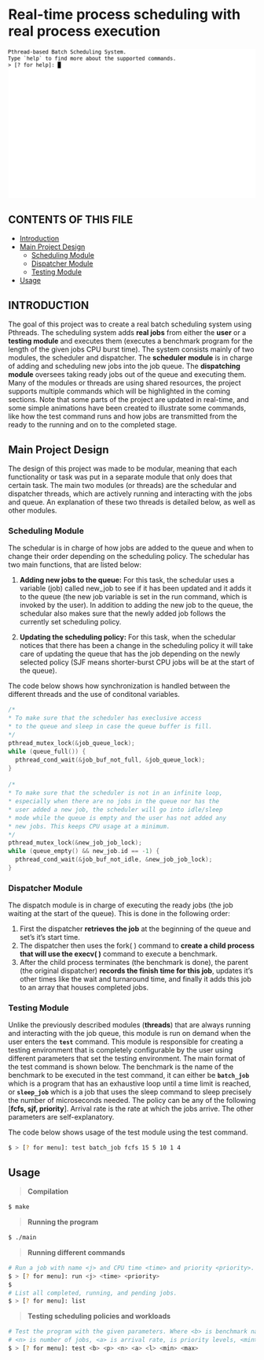 #  Real-time process scheduling with real process execution

![](batch_system.gif)

## CONTENTS OF THIS FILE

 * [Introduction](#intro)
 * [Main Project Design](#design)
   * [Scheduling Module](#sched_mod)
   * [Dispatcher Module](#dispatch_mod)
   * [Testing Module](#test_mod)
 * [Usage](#usage)

## INTRODUCTION<a name="intro"></a>
The goal of this project was to create a real batch scheduling system using Pthreads. The scheduling system adds **real jobs** from either the **user** or a **testing module** and executes them (executes a benchmark program for the length of the given jobs CPU burst time). The system consists mainly of two modules, the scheduler and dispatcher. The **scheduler module** is in charge of  adding and scheduling new jobs into the job queue. The **dispatching module** oversees taking ready jobs out of the queue and executing them. Many of the modules or threads are using shared resources, the project supports multiple commands which will be highlighted in the coming sections. Note that some parts of the project are updated in real-time, and some simple animations have been created to illustrate some commands, like how the test command runs and how jobs are transmitted from the ready to the running and on to the completed stage.

## Main Project Design<a name="design"></a>  
 The design of this project was made to be modular, meaning that each functionality or task was put in a separate module that only does that certain task. The main two modules (or threads) are the schedular and dispatcher threads, which are actively running and interacting with the jobs and queue. An explanation of these two threads is detailed below, as well as other modules.
### Scheduling Module<a name="sched_mod"></a>    
The schedular is in charge of how jobs are added to the queue and when to change their order depending on the scheduling policy. The schedular has two main functions, that are listed below:
1. **Adding new jobs to the queue:** For this task, the schedular uses a variable (job) called new_job to see if it has been updated and it adds it to the queue (the new job variable is set in the run command, which is invoked by the user). In addition to adding the new job to the queue, the schedular also makes sure that the newly added job follows the currently set scheduling policy.

2. **Updating the scheduling policy:** For this task, when the schedular notices that there has been a change in the scheduling policy it will take care of updating the queue that has the job depending on the newly selected policy (SJF means shorter-burst CPU jobs will be at the start of the queue).

The code below shows how synchronization is handled between the different threads and the use of conditonal variables.
```C
/*
* To make sure that the scheduler has execlusive access
* to the queue and sleep in case the queue buffer is fill.
*/
pthread_mutex_lock(&job_queue_lock);
while (queue_full()) {
  pthread_cond_wait(&job_buf_not_full, &job_queue_lock);
}

/*
* To make sure that the scheduler is not in an infinite loop,
* especially when there are no jobs in the queue nor has the
* user added a new job, the scheduler will go into idle/sleep
* mode while the queue is empty and the user has not added any
* new jobs. This keeps CPU usage at a minimum.
*/
pthread_mutex_lock(&new_job_job_lock);
while (queue_empty() && new_job.id == -1) {
  pthread_cond_wait(&job_buf_not_idle, &new_job_job_lock);
}
```


### Dispatcher Module<a name="dispatch_mod"></a>  
The dispatch module is in charge of executing the ready jobs (the job waiting at the start of the queue). This is done in the following order:
1. First the dispatcher **retrieves the job** at the beginning of the queue and set’s it’s start time.
2. The dispatcher then uses the fork( ) command to **create a child process that will use the execv( )** command to execute a benchmark.
3. After the child process terminates (the benchmark is done), the parent (the original dispatcher) **records the finish time for this job**, updates it’s other times like the wait and turnaround time, and finally it adds this job to an array that houses completed jobs.


### Testing Module <a name="test_mod"></a>
Unlike the previously described modules (**threads**) that are always running and interacting with the job queue, this module is run on demand when the user enters the **`test`** command. This module is responsible for creating a testing environment that is completely configurable by the user using different parameters that set the testing environment. The main format of the test command is shown below. The benchmark is the name of the benchmark to be executed in the test command, it can either be **`batch_job`** which is a program that has an exhaustive loop until a time limit is reached, or **`sleep_job`** which is a job that uses the sleep command to sleep precisely the number of microseconds needed. The policy can be any of the following [**fcfs, sjf, priority**]. Arrival rate is the rate at which the jobs arrive. The other parameters are self-explanatory.

The code below shows usage of the test module using the test command.

```sh
$ > [? for menu]: test batch_job fcfs 15 5 10 1 4
```

## Usage<a name="usage"></a>
> **Compilation**
```sh
$ make
```

> **Running the program**
```sh
$ ./main
```

> **Running different commands**
```sh
# Run a job with name <j> and CPU time <time> and priority <priority>.
$ > [? for menu]: run <j> <time> <priority>
$
# List all completed, running, and pending jobs.
$ > [? for menu]: list
```

> **Testing scheduling policies and workloads**
```sh
# Test the program with the given parameters. Where <b> is benchmark name, <p> is policy, 
# <n> is number of jobs, <a> is arrival rate, is priority levels, <min> <max> are min/max CPU time.
$ > [? for menu]: test <b> <p> <n> <a> <l> <min> <max>
```
